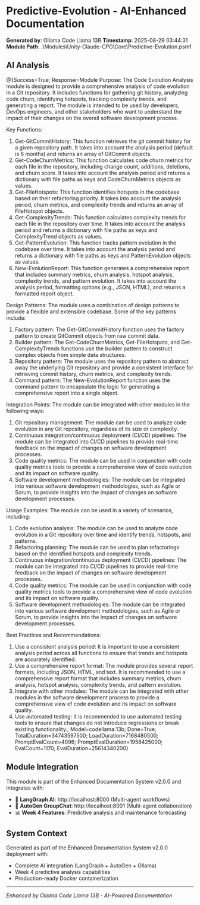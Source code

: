# Predictive-Evolution - AI-Enhanced Documentation
**Generated by**: Ollama Code Llama 13B
**Timestamp**: 2025-08-29 03:44:31
**Module Path**: .\Modules\Unity-Claude-CPG\Core\Predictive-Evolution.psm1

## AI Analysis

@{Success=True; Response=Module Purpose:
The Code Evolution Analysis module is designed to provide a comprehensive analysis of code evolution in a Git repository. It includes functions for gathering git history, analyzing code churn, identifying hotspots, tracking complexity trends, and generating a report. The module is intended to be used by developers, DevOps engineers, and other stakeholders who want to understand the impact of their changes on the overall software development process.

Key Functions:

1. Get-GitCommitHistory: This function retrieves the git commit history for a given repository path. It takes into account the analysis period (default is 6 months) and returns an array of GitCommit objects.
2. Get-CodeChurnMetrics: This function calculates code churn metrics for each file in the repository, including change count, additions, deletions, and churn score. It takes into account the analysis period and returns a dictionary with file paths as keys and CodeChurnMetrics objects as values.
3. Get-FileHotspots: This function identifies hotspots in the codebase based on their refactoring priority. It takes into account the analysis period, churn metrics, and complexity trends and returns an array of FileHotspot objects.
4. Get-ComplexityTrends: This function calculates complexity trends for each file in the repository over time. It takes into account the analysis period and returns a dictionary with file paths as keys and ComplexityTrend objects as values.
5. Get-PatternEvolution: This function tracks pattern evolution in the codebase over time. It takes into account the analysis period and returns a dictionary with file paths as keys and PatternEvolution objects as values.
6. New-EvolutionReport: This function generates a comprehensive report that includes summary metrics, churn analysis, hotspot analysis, complexity trends, and pattern evolution. It takes into account the analysis period, formatting options (e.g., JSON, HTML), and returns a formatted report object.

Design Patterns:
The module uses a combination of design patterns to provide a flexible and extensible codebase. Some of the key patterns include:

1. Factory pattern: The Get-GitCommitHistory function uses the factory pattern to create GitCommit objects from raw commit data.
2. Builder pattern: The Get-CodeChurnMetrics, Get-FileHotspots, and Get-ComplexityTrends functions use the builder pattern to construct complex objects from simple data structures.
3. Repository pattern: The module uses the repository pattern to abstract away the underlying Git repository and provide a consistent interface for retrieving commit history, churn metrics, and complexity trends.
4. Command pattern: The New-EvolutionReport function uses the command pattern to encapsulate the logic for generating a comprehensive report into a single object.

Integration Points:
The module can be integrated with other modules in the following ways:

1. Git repository management: The module can be used to analyze code evolution in any Git repository, regardless of its size or complexity.
2. Continuous integration/continuous deployment (CI/CD) pipelines: The module can be integrated into CI/CD pipelines to provide real-time feedback on the impact of changes on software development processes.
3. Code quality metrics: The module can be used in conjunction with code quality metrics tools to provide a comprehensive view of code evolution and its impact on software quality.
4. Software development methodologies: The module can be integrated into various software development methodologies, such as Agile or Scrum, to provide insights into the impact of changes on software development processes.

Usage Examples:
The module can be used in a variety of scenarios, including:

1. Code evolution analysis: The module can be used to analyze code evolution in a Git repository over time and identify trends, hotspots, and patterns.
2. Refactoring planning: The module can be used to plan refactorings based on the identified hotspots and complexity trends.
3. Continuous integration/continuous deployment (CI/CD) pipelines: The module can be integrated into CI/CD pipelines to provide real-time feedback on the impact of changes on software development processes.
4. Code quality metrics: The module can be used in conjunction with code quality metrics tools to provide a comprehensive view of code evolution and its impact on software quality.
5. Software development methodologies: The module can be integrated into various software development methodologies, such as Agile or Scrum, to provide insights into the impact of changes on software development processes.

Best Practices and Recommendations:

1. Use a consistent analysis period: It is important to use a consistent analysis period across all functions to ensure that trends and hotspots are accurately identified.
2. Use a comprehensive report format: The module provides several report formats, including JSON, HTML, and text. It is recommended to use a comprehensive report format that includes summary metrics, churn analysis, hotspot analysis, complexity trends, and pattern evolution.
3. Integrate with other modules: The module can be integrated with other modules in the software development process to provide a comprehensive view of code evolution and its impact on software quality.
4. Use automated testing: It is recommended to use automated testing tools to ensure that changes do not introduce regressions or break existing functionality.; Model=codellama:13b; Done=True; TotalDuration=34743597500; LoadDuration=7168480500; PromptEvalCount=4096; PromptEvalDuration=1958425000; EvalCount=1170; EvalDuration=25614340200}

## Module Integration
This module is part of the Enhanced Documentation System v2.0.0 and integrates with:
- 🤖 **LangGraph AI**: http://localhost:8000 (Multi-agent workflows)
- 👥 **AutoGen GroupChat**: http://localhost:8001 (Multi-agent collaboration)
- 📊 **Week 4 Features**: Predictive analysis and maintenance forecasting

## System Context
Generated as part of the Enhanced Documentation System v2.0.0 deployment with:
- Complete AI integration (LangGraph + AutoGen + Ollama)
- Week 4 predictive analysis capabilities
- Production-ready Docker containerization

---
*Enhanced by Ollama Code Llama 13B - AI-Powered Documentation*
